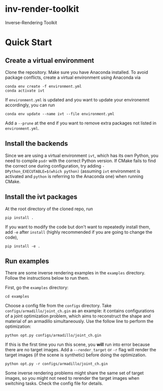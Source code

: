 # inv-render-toolkit
Inverse-Rendering Toolkit

# Quick Start
## Create a virtual environment
Clone the repository. Make sure you have Anaconda installed. To avoid package conflicts, create a virtual environment using Anaconda via
```
conda env create -f environment.yml
conda activate ivt
```
If `environment.yml` is updated and you want to update your environemnt accordingly, you can run
```
conda env update --name ivt --file environment.yml
```
Add a `--prune` at the end if you want to remove extra packages not listed in `environment.yml`.

## Install the backends
Since we are using a virtual environment `ivt`, which has its own Python, you need to compile `psdr` with the correct Python version.
If CMake fails to find the correct one during configuration, try adding `-DPython_EXECUTABLE=$(which python)` (assuming `ivt` environment is activated and `python` is referring to the Anaconda one) when running CMake.

## Install the ivt packages
At the root directory of the cloned repo, run 
```
pip install . 
```
If you want to modify the code but don't want to repeatedly install them, add `-e` after `install` (highly recommended if you are going to change the code),
```
pip install -e .
```

## Run examples
There are some inverse rendering examples in the `examples` directory. Follow the instructions below to run them.

First, go the `examples` directory:
```
cd examples
```
Choose a config file from the `configs` directory. Take `configs/armadillo/joint_ch.gin` as an example: it contains configurations of a joint optimization problem, which aims to reconstruct the shape and material of an armadillo simultaneously. Use the follow line to perform the optimization:
```
python opt.py configs/armadillo/joint_ch.gin
```
If this is the first time you run this scene, you **will** run into error because there are no target images. Add a `--render_target` or `-r` flag will render the target images (if the scene is synthetic) before doing the optimization.
```
python opt.py -r configs/armadillo/joint_ch.gin
```
Some inverse rendering problems might share the same set of target images, so you might not need to rerender the target images when switching tasks. Check the config file for details.
